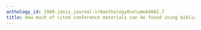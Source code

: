 ```yaml
---
anthology_id: 1989.jasis_journal-ir0anthology0volumeA40A5.7
title: How much of cited conference materials can be found using bibliographic tools?
---
```

